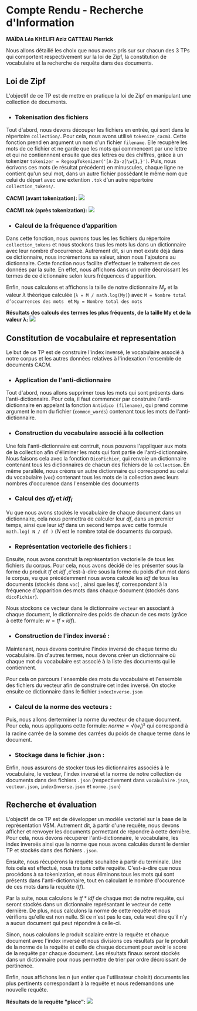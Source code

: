 # Compte Rendu - Recherche d'Information
**MAÏDA Léa
KHELIFI Aziz
CATTEAU Pierrick**

Nous allons détaillé les choix que nous avons pris sur sur chacun des 3 TPs qui comportent respectivement sur la loi de Zipf, la constitution de vocabulaire et la recherche de requête dans des documents.

## Loi de Zipf
L'objectif de ce TP est de mettre en pratique la loi de Zipf en manipulant une collection de documents.
- ### Tokenisation des fichiers

Tout d'abord, nous devons découper les fichiers en entrée, qui sont dans le répertoire `collection/`. Pour cela, nous avons utilisé `tokenize_cacm3`. Cette fonction prend en argument un nom d'un fichier `filename`. Elle recupère les mots de ce fichier et ne garde que les mots qui commencent par une lettre et qui ne contiennnent ensuite que des lettres ou des chiffres, grâce à un tokenizer `tokenizer = RegexpTokenizer('[A-Za-z]\w{1,}')`. Puis, nous écrivons ces mots (le résultat précédent) en minuscules, chaque ligne ne contient qu'un seul mot, dans un autre fichier possèdant le même nom que celui du départ avec une extention `.tok` d'un autre répertoire `collection_tokens/`.

__CACM1 (avant tokenization):__
![](https://cdn.discordapp.com/attachments/689438068566261848/1097488462141198397/Capture_decran_du_2023-04-14_01-37-02.png)

__CACM1.tok (après tokenization):__
![](https://cdn.discordapp.com/attachments/689438068566261848/1097488461507854447/Capture_decran_du_2023-04-13_18-16-22.png)


- ### Calcul de la fréquence d’apparition 
Dans cette fonction, nous ouvrons tous les les fichiers du répertoire `collection_tokens` et nous stockons tous les mots lus dans un dictionnaire avec leur nombre d'occurrence. Autrement dit, si un mot existe déjà dans ce dictionnaire, nous incrémentons sa valeur, sinon nous l'ajoutons au dictionnaire.
Cette fonction nous facilite d'effectuer le traitement de ces données par la suite. En effet, nous affichons dans un ordre décroissant les termes de ce dictionnaire selon leurs fréquences d'apparition.

Enfin, nous calculons et affichons la taille de notre dictionnaire $M_y$ et la valeur $λ$ théorique calculée (`λ = M / math.log(My)`) avec `M = Nombre total d’occurrences des mots ` et `My = Nombre total des mots`

__Résultats des calculs des termes les plus fréquents, de la taille My et de la valeur λ:__
![](https://cdn.discordapp.com/attachments/689438068566261848/1097488461822439545/Capture_decran_du_2023-04-14_01-36-30.png)


## Constitution de vocabulaire et representation
Le but de ce TP est de construire l'index inversé, le vocabulaire associé à notre corpus et les autres données relatives à l'indexation l'ensemble de documents CACM.
- ### Application de l'anti-dictionnaire
Tout d'abord, nous allons supprimer tous les mots qui sont présents dans l'anti-dictionnaire. Pour cela, il faut commencer par construire l'anti-dictionnaire en appelant la fonction `Antidico (filename)`, qui prend comme argument le nom du fichier (`common_words`) contenant tous les mots de l'anti-dictionnaire. 


- ### Construction du vocabulaire associé à la collection

Une fois l'anti-dictionnaire est contruit, nous pouvons l'appliquer aux mots de la collection afin d'éliminer les mots qui font partie de l'anti-dictionnaire. Nous faisons cela avec la fonction `DicoFichier`, qui renvoie un dictionnaire contenant tous les dictionnaires de chacun des fichiers de la `collection`.
En même parallèle, nous créons un autre dictionnaire qui correcspond au celui du vocabulaire (`voc`) contenant tous les mots de la collection avec leurs nombres d'occurence dans l'ensemble des documents

- ### Calcul des $df_i$ et $idf_i$
Vu que nous avons stockés le vocabulaire de chaque document dans un dictionnaire, cela nous permettra de calculer leur $df$, dans un premier temps, ainsi que leur $idf$ dans un second temps avec cette formule `math.log( N / df )` ($N$ est le nombre total de documents du corpus).

- ### Représentation vectorielle des fichiers : 
Ensuite, nous avons construit la représentation vectorielle de tous les fichiers du corpus. Pour cela, nous avons décidé de les présenter sous la forme du produit $tf$ et $idf$ ,c'est-à-dire sous la forme du poids d'un mot dans le corpus, vu que précédemment nous avons calculé les $idf$ de tous les documents (stockés dans `voc`) , ainsi que les $tf$, correspondant à la fréquence d'apparition des mots dans chaque document (stockés dans `dicoFichier`).

Nous stockons ce vecteur dans le dictionnaire `vecteur` en associant à chaque document, le dictionnaire des poids de chacun de ces mots (grâce à cette formule: $w = tf \times idf$).

- ### Construction de l'index inversé :

Maintenant, nous devons contruire l'index inversé de chaque terme du vocabulaire. En d'autres termes, nous devons créer un dictionnaire où chaque mot du vocabulaire est associé à la liste des documents qui le contiennent.

 Pour cela on parcours l'ensemble des mots du vocabulaire et l'ensemble des fichiers du vecteur afin de construire cet index inversé. On stocke ensuite ce dictionnaire dans le fichier `indexInverse.json`


- ### Calcul de la norme des vecteurs :

Puis, nous allons derterminer la norme du vecteur de chaque document. Pour cela, nous appliquons cette formule: $norme = √(w_i)²$ qui correspond à la racine carrée de la somme des carrées du poids de chaque terme dans le document.


 - ### Stockage dans le fichier .json :

Enfin, nous assurons de stocker tous les dictionnaires associés à le vocabulaire, le vecteur, l'index inversé et la norme de notre collection de documents dans des fichiers `.json` (respectivement dans `vocabulaire.json`, `vecteur.json`, `indexInverse.json` et `norme.json`)


## Recherche et évaluation

L'objectif de ce TP est de développer un modèle vectoriel sur la base de la représentation VSM.  Autrement dit, à partir d'une requête, nous devons afficher et renvoyer les documents permettant de répondre à cette dernière.
Pour cela, nous devons récuperer l'anti-dictionnaire, le vocabulaire, les index inversés ainsi que la norme que nous avons calculés durant le dernier TP et stockés dans des fichiers `.json`. 

Ensuite, nous récupérons la requête souhaitée à partir du terminale. Une fois cela est effectué, nous traitons cette requête. C'est-à-dire que nous procédons à sa tokenization, et nous éliminons tous les mots qui sont présents dans l'anti-dictionnaire, tout en calculant le nombre d'occurence de ces mots dans la requête ($tf$).

Par la suite, nous calculons le $tf*idf$ de chaque mot de notre requête, qui seront stockés dans un dictionnaire représantant le vecteur de cette dernière. De plus, nous calculons la norme de cette requête et nous vérifions qu'elle est non nulle. Si ce n'est pas le cas, cela veut dire qu'il n'y a aucun document qui peut répondre à celle-ci.

Sinon, nous calculons le produit scalaire entre la requête et chaque document avec l'index inversé et nous divisions ces résultats par le produit de la norme de la requête et celle de chaque document pour avoir le score de la requête par chaque document. Les résultats finaux seront stockés dans un dictionnaire pour nous permettre de trier par ordre décroissant de pertinence. 

Enfin, nous affichons les $n$ (un entier que l'utilisateur choisit) documents les plus pertinents correspondant à la requête et nous redemandons une nouvelle requête.

__Résultats de la requête "place":__
![](https://cdn.discordapp.com/attachments/689438068566261848/1097566251301220463/image.png)